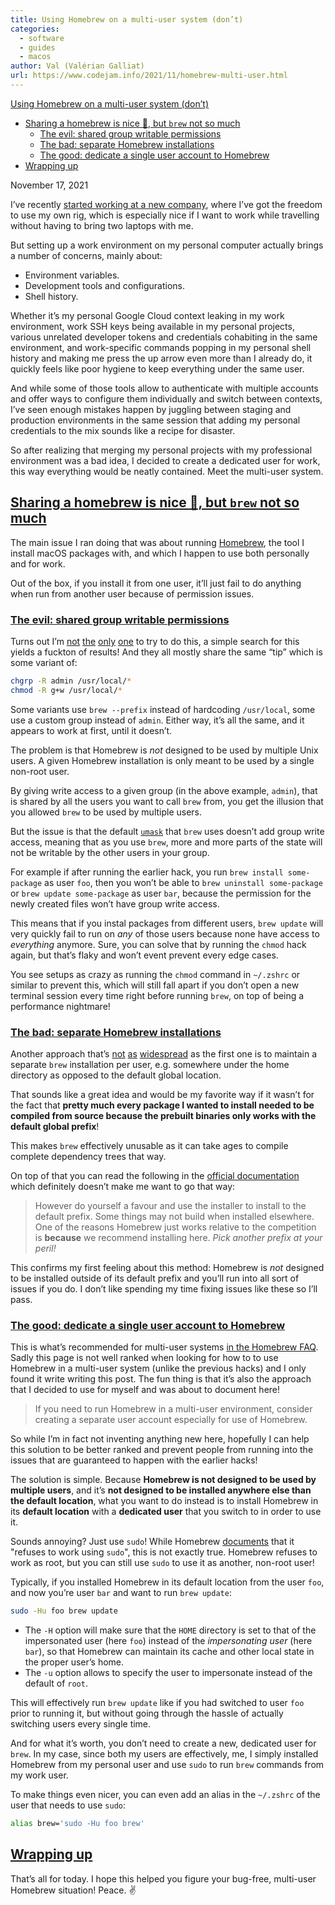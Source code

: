 ```yaml
---
title: Using Homebrew on a multi-user system (don’t)
categories:
  - software
  - guides
  - macos
author: Val (Valérian Galliat)
url: https://www.codejam.info/2021/11/homebrew-multi-user.html
---
```


[Using Homebrew on a multi-user system (don’t)](https://www.codejam.info/2021/11/homebrew-multi-user.html#:~:text=The%20solution%20is%20simple.,in%20order%20to%20use%20it.)

- [Sharing a homebrew is nice 🍺, but `brew` not so much](#sharing-a-homebrew-is-nice--but-brew-not-so-much)
  - [The evil: shared group writable permissions](#the-evil-shared-group-writable-permissions)
  - [The bad: separate Homebrew installations](#the-bad-separate-homebrew-installations)
  - [The good: dedicate a single user account to Homebrew](#the-good-dedicate-a-single-user-account-to-homebrew)
- [Wrapping up](#wrapping-up)

November 17, 2021

I’ve recently [started working at a new company](https://twitter.com/valeriangalliat/status/1460337357094326275), where I’ve got the freedom to use my own rig, which is especially nice if I want to work while travelling without having to bring two laptops with me.

But setting up a work environment on my personal computer actually brings a number of concerns, mainly about:

- Environment variables.
- Development tools and configurations.
- Shell history.

Whether it’s my personal Google Cloud context leaking in my work environment, work SSH keys being available in my personal projects, various unrelated developer tokens and credentials cohabiting in the same environment, and work-specific commands popping in my personal shell history and making me press the up arrow even more than I already do, it quickly feels like poor hygiene to keep everything under the same user.

And while some of those tools allow to authenticate with multiple accounts and offer ways to configure them individually and switch between contexts, I’ve seen enough mistakes happen by juggling between staging and production environments in the same session that adding my personal credentials to the mix sounds like a recipe for disaster.

So after realizing that merging my personal projects with my professional environment was a bad idea, I decided to create a dedicated user for work, this way everything would be neatly contained. Meet the multi-user system.

## [Sharing a homebrew is nice 🍺, but `brew` not so much](https://www.codejam.info/2021/11/homebrew-multi-user.html#sharing-a-homebrew-is-nice-but-brew-not-so-much)

The main issue I ran doing that was about running [Homebrew](https://brew.sh/), the tool I install macOS packages with, and which I happen to use both personally and for work.

Out of the box, if you install it from one user, it’ll just fail to do anything when run from another user because of permission issues.

### [The evil: shared group writable permissions](https://www.codejam.info/2021/11/homebrew-multi-user.html#the-evil-shared-group-writable-permissions)

Turns out I’m [not](https://medium.com/@leifhanack/homebrew-multi-user-setup-e10cb5849d59) [the](https://stackoverflow.com/questions/41840479/how-to-use-homebrew-on-a-multi-user-macos-sierra-setup) [only](https://gist.github.com/jaibeee/9a4ea6aa9d428bc77925) [one](https://newbedev.com/how-to-use-homebrew-on-a-multi-user-macos-sierra-setup) to try to do this, a simple search for this yields a fuckton of results! And they all mostly share the same “tip” which is some variant of:

```sh
chgrp -R admin /usr/local/*
chmod -R g+w /usr/local/*
```

Some variants use `brew --prefix` instead of hardcoding `/usr/local`, some use a custom group instead of `admin`. Either way, it’s all the same, and it appears to work at first, until it doesn’t.

The problem is that Homebrew is *not* designed to be used by multiple Unix users. A given Homebrew installation is only meant to be used by a single non-root user.

By giving write access to a given group (in the above example, `admin`), that is shared by all the users you want to call `brew` from, you get the illusion that you allowed `brew` to be used by multiple users.

But the issue is that the default [`umask`](https://en.wikipedia.org/wiki/Umask) that `brew` uses doesn’t add group write access, meaning that as you use `brew`, more and more parts of the state will not be writable by the other users in your group.

For example if after running the earlier hack, you run `brew install some-package` as user `foo`, then you won’t be able to `brew uninstall some-package` or `brew update some-package` as user `bar`, because the permission for the newly created files won’t have group write access.

This means that if you instal packages from different users, `brew update` will very quickly fail to run on *any* of those users because none have access to *everything* anymore. Sure, you can solve that by running the `chmod` hack again, but that’s flaky and won’t event prevent every edge cases.

You see setups as crazy as running the `chmod` command in `~/.zshrc` or similar to prevent this, which will still fall apart if you don’t open a new terminal session every time right before running `brew`, on top of being a performance nightmare!

### [The bad: separate Homebrew installations](https://www.codejam.info/2021/11/homebrew-multi-user.html#the-bad-separate-homebrew-installations)

Another approach that’s [not](https://stackoverflow.com/a/55021458/4324668) [as](https://docs.brew.sh/Installation#alternative-installs) [widespread](https://code.roygreenfeld.com/cookbook/homebrew-multi-user-setup.html) as the first one is to maintain a separate `brew` installation per user, e.g. somewhere under the home directory as opposed to the default global location.

That sounds like a great idea and would be my favorite way if it wasn’t for the fact that **pretty much every package I wanted to install needed to be compiled from source because the prebuilt binaries only works with the default global prefix**!

This makes `brew` effectively unusable as it can take ages to compile complete dependency trees that way.

On top of that you can read the following in the [official documentation](https://docs.brew.sh/Installation#alternative-installs) which definitely doesn’t make me want to go that way:

> However do yourself a favour and use the installer to install to the default prefix. Some things may not build when installed elsewhere. One of the reasons Homebrew just works relative to the competition is **because** we recommend installing here. *Pick another prefix at your peril!*

This confirms my first feeling about this method: Homebrew is *not* designed to be installed outside of its default prefix and you’ll run into all sort of issues if you do. I don’t like spending my time fixing issues like these so I’ll pass.

### [The good: dedicate a single user account to Homebrew](https://www.codejam.info/2021/11/homebrew-multi-user.html#the-good-dedicate-a-single-user-account-to-homebrew)

This is what’s recommended for multi-user systems [in the Homebrew FAQ](https://docs.brew.sh/FAQ#why-does-homebrew-say-sudo-is-bad). Sadly this page is not well ranked when looking for how to to use Homebrew in a multi-user system (unlike the previous hacks) and I only found it write writing this post. The fun thing is that it’s also the approach that I decided to use for myself and was about to document here!

> If you need to run Homebrew in a multi-user environment, consider creating a separate user account especially for use of Homebrew.

So while I’m in fact not inventing anything new here, hopefully I can help this solution to be better ranked and prevent people from running into the issues that are guaranteed to happen with the earlier hacks!

The solution is simple. Because **Homebrew is not designed to be used by multiple users**, and it’s **not designed to be installed anywhere else than the default location**, what you want to do instead is to install Homebrew in its **default location** with a **dedicated user** that you switch to in order to use it.

Sounds annoying? Just use `sudo`! While Homebrew [documents](https://docs.brew.sh/FAQ#why-does-homebrew-say-sudo-is-bad) that it "refuses to work using `sudo`", this is not exactly true. Homebrew refuses to work as root, but you can still use `sudo` to use it as another, non-root user!

Typically, if you installed Homebrew in its default location from the user `foo`, and now you’re user `bar` and want to run `brew update`:

```sh
sudo -Hu foo brew update
```

- The `-H` option will make sure that the `HOME` directory is set to that of the impersonated user (here `foo`) instead of the *impersonating user* (here `bar`), so that Homebrew can maintain its cache and other local state in the proper user’s home.
- The `-u` option allows to specify the user to impersonate instead of the default of `root`.

This will effectively run `brew update` like if you had switched to user `foo` prior to running it, but without going through the hassle of actually switching users every single time.

And for what it’s worth, you don’t need to create a new, dedicated user for `brew`. In my case, since both my users are effectively, me, I simply installed Homebrew from my personal user and use `sudo` to run `brew` commands from my work user.

To make things even nicer, you can even add an alias in the `~/.zshrc` of the user that needs to use `sudo`:

```sh
alias brew='sudo -Hu foo brew'
```

## [Wrapping up](https://www.codejam.info/2021/11/homebrew-multi-user.html#wrapping-up)

That’s all for today. I hope this helped you figure your bug-free, multi-user Homebrew situation! Peace. ✌️
